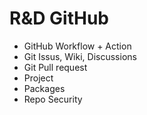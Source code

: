 # R&D GitHub
* GitHub Workflow + Action
* Git Issus, Wiki, Discussions
* Git Pull request
* Project
* Packages
* Repo Security
